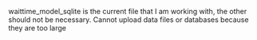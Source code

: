 waittime_model_sqlite is the current file that I am working with, the other should not be necessary. Cannot upload data files or databases because they are too large
